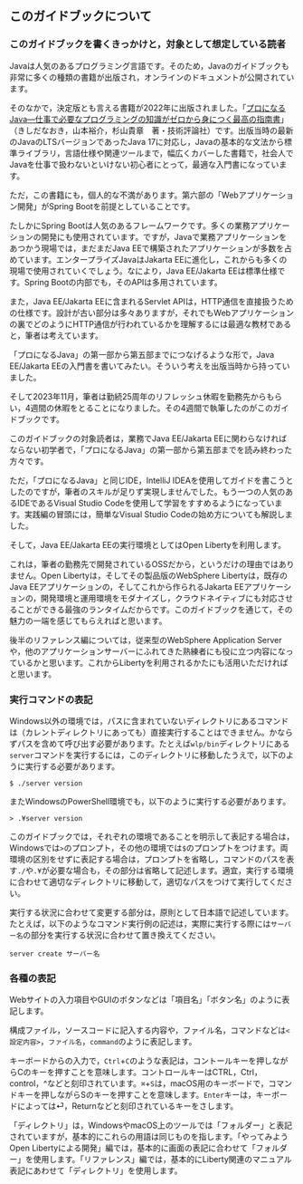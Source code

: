 ## このガイドブックについて

### このガイドブックを書くきっかけと，対象として想定している読者

Javaは人気のあるプログラミング言語です。そのため，Javaのガイドブックも非常に多くの種類の書籍が出版され，オンラインのドキュメントが公開されています。

そのなかで，決定版とも言える書籍が2022年に出版されました。「[プロになるJava―仕事で必要なプログラミングの知識がゼロから身につく最高の指南書](https://gihyo.jp/book/2022/978-4-297-12685-8)」（きしだなおき，山本裕介，杉山貴章　著・技術評論社）です。出版当時の最新のJavaのLTSバージョンであったJava 17に対応し，Javaの基本的な文法から標準ライブラリ，言語仕様や関連ツールまで，幅広くカバーした書籍で，社会人でJavaを仕事で扱わないといけない初心者にとって，最適な入門書になっています。

ただ，この書籍にも，個人的な不満があります。第六部の「Webアプリケーション開発」がSpring Bootを前提としていることです。

たしかにSpring Bootは人気のあるフレームワークです。多くの業務アプリケーションの開発にも使用されています。ですが，Javaで業務アプリケーションをあつかう現場では，まだまだJava EEで構築されたアプリケーションが多数を占めています。エンタープライズJavaはJakarta EEに進化し，これからも多くの現場で使用されていくでしょう。なにより，Java EE/Jakarta EEは標準仕様です。Spring Bootの内部でも，そのAPIは多用されています。

また，Java EE/Jakarta EEに含まれるServlet APIは，HTTP通信を直接扱うための仕様です。設計が古い部分は多々ありますが，それでもWebアプリケーションの裏でどのようにHTTP通信が行われているかを理解するには最適な教材であると，筆者は考えています。

「プロになるJava」の第一部から第五部までにつなげるような形で，Java EE/Jakarta EEの入門書を書いてみたい。そういう考えを出版当時から持っていました。

そして2023年11月，筆者は勤続25周年のリフレッシュ休暇を勤務先からもらい，4週間の休暇をとることになりました。その4週間で執筆したのがこのガイドブックです。

このガイドブックの対象読者は，業務でJava EE/Jakarta EEに関わらなければならない初学者で，「プロになるJava」の第一部から第五部までを読み終わった方々です。

ただ，「プロになるJava」と同じIDE，IntelliJ IDEAを使用してガイドを書こうとしたのですが，筆者のスキルが足りず実現しませんでした。もう一つの人気のあるIDEであるVisual Studio Codeを使用して学習をすすめるようになっています。実践編の冒頭には，簡単なVisual Studio Codeの始め方についても解説しました。

そして，Java EE/Jakarta EEの実行環境としてはOpen Libertyを利用します。

これは，筆者の勤務先で開発されているOSSだから，というだけの理由ではありません。Open Libertyは，そしてその製品版のWebSphere Libertyは，既存のJava EEアプリケーションの，そしてこれから作られるJakarta EEアプリケーションの，開発環境と運用環境をモダナイズし，クラウドネイティブにも対応させることができる最強のランタイムだからです。このガイドブックを通じて，その魅力の一端を感じてもらえればと思います。

後半のリファレンス編については，従来型のWebSphere Application Serverや，他のアプリケーションサーバーにふれてきた熟練者にも役に立つ内容になっているかと思います。これからLibertyを利用されるかたにも活用いただければと思います。


### 実行コマンドの表記

Windows以外の環境では，パスに含まれていないディレクトリにあるコマンドは（カレントディレクトリにあっても）直接実行することはできません。かならずパスを含めて呼び出す必要があります。たとえば`wlp/bin`ディレクトリにある`server`コマンドを実行するには，このディレクトリに移動したうえで，以下のように実行する必要があります。

```
$ ./server version
```

またWindowsのPowerShell環境でも，以下のように実行する必要があります。

```
> .¥server version
```

このガイドブックでは，それぞれの環境であることを明示して表記する場合は，Windowsでは`>`のプロンプト，その他の環境では`$`のプロンプトをつけます。両環境の区別をせずに表記する場合は，プロンプトを省略し，コマンドのパスを表す`./`や`.¥`が必要な場合も，その部分は省略して記述します。適宜，実行する環境に合わせて適切なディレクトリに移動して，適切なパスをつけて実行してください。

実行する状況に合わせて変更する部分は，原則として日本語で記述しています。たとえば，以下のようなコマンド実行例の記述は，実際に実行する際には`サーバー名`の部分を実行する状況に合わせて置き換えてください。

```
server create サーバー名
```

### 各種の表記

Webサイトの入力項目やGUIのボタンなどは「項目名」「ボタン名」のように表記します。

構成ファイル，ソースコードに記入する内容や，ファイル名，コマンドなどは`<設定内容>`，`ファイル名`，`command`のように表記します。

キーボードからの入力で，`Ctrl`+`C`のような表記は，コントールキーを押しながらCのキーを押すことを意味します。コントロールキーはCTRL，Ctrl，control，^などと刻印されています。`⌘`+`S`は，macOS用のキーボードで，コマンドキーを押しながらSのキーを押すことを意味します。`Enter`キーは，キーボードによっては⏎，Returnなどと刻印されているキーをさします。

「ディレクトリ」は，WindowsやmacOS上のツールでは「フォルダー」と表記されていますが，基本的にこれらの用語は同じものを指します。「やってみようOpen Libertyによる開発」編では，基本的に画面の表記に合わせて「フォルダー」を使用します。「リファレンス」編では，基本的にLiberty関連のマニュアル表記にあわせて「ディレクトリ」を使用します。

